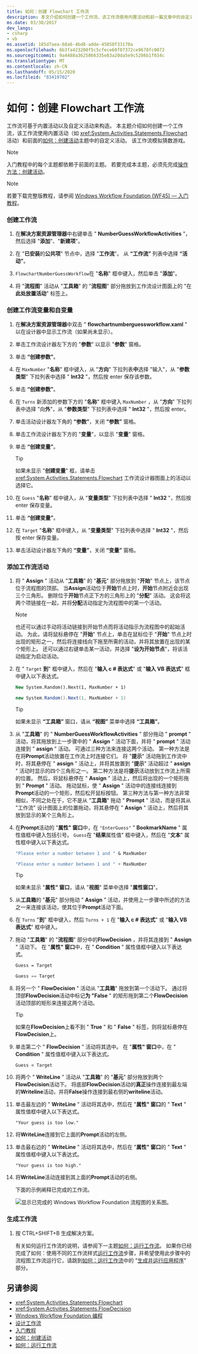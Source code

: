 ```yaml
---
title: 如何：创建 Flowchart 工作流
description: 本文介绍如何创建一个工作流，该工作流使用内置活动和前一篇文章中的自定义活动。
ms.date: 03/30/2017
dev_langs:
- csharp
- vb
ms.assetid: 185d7aea-68a6-4bd8-adde-45050f33170a
ms.openlocfilehash: 6b3fa423200f5c5cfece60f07372ce9678fc0072
ms.sourcegitcommit: 9a4488a3625866335e83a20da5e9c5286b1f034c
ms.translationtype: MT
ms.contentlocale: zh-CN
ms.lasthandoff: 05/15/2020
ms.locfileid: "83419702"
---
```

# <a name="how-to-create-a-flowchart-workflow"></a>如何：创建 Flowchart 工作流
工作流可基于内置活动以及自定义活动来构造。 本主题介绍如何创建一个工作流，该工作流使用内置活动（如 <xref:System.Activities.Statements.Flowchart> 活动）和前面的[如何：创建活动](how-to-create-an-activity.md)主题中的自定义活动。 该工作流模拟猜数游戏。  
  
> [!NOTE]
> 入门教程中的每个主题都依赖于前面的主题。 若要完成本主题，必须先完成[操作方法：创建活动](how-to-create-an-activity.md)。  
  
> [!NOTE]
> 若要下载完整版教程，请参阅 [Windows Workflow Foundation (WF45) — 入门教程](https://go.microsoft.com/fwlink/?LinkID=248976)。  
  
### <a name="to-create-the-workflow"></a>创建工作流  
  
1. 在**解决方案资源管理器**中右键单击 " **NumberGuessWorkflowActivities** "，然后选择 "**添加**"、"**新建项**"。  
  
2. 在 "**已安装**的**公共项**" 节点中，选择 "**工作流**"。 从 **“工作流”** 列表中选择 **“活动”**。  
  
3. `FlowchartNumberGuessWorkflow`在 "**名称**" 框中键入，然后单击 "**添加**"。  
  
4. 将 "**流程图**" 活动从 "**工具箱**" 的 "**流程图**" 部分拖放到工作流设计图面上的 "在**此处放置活动**" 标签上。  
  
### <a name="to-create-the-workflow-variables-and-arguments"></a>创建工作流变量和自变量  
  
1. 在**解决方案资源管理器**中双击 " **flowchartnumberguessworkflow.xaml** " 以在设计器中显示工作流（如果尚未显示）。  
  
2. 单击工作流设计器左下方的 "**参数**" 以显示 "**参数**" 窗格。  
  
3. 单击 **“创建参数”**。  
  
4. 在 `MaxNumber` "**名称**" 框中键入，从 "**方向**" 下拉列表**中**选择 "输入"，从 "**参数类型**" 下拉列表中选择 " **Int32** "，然后按 enter 保存该参数。  
  
5. 单击 **“创建参数”**。  
  
6. 在 `Turns` 新添加的参数下方的 "**名称**" 框中键入 `MaxNumber` ，从 "**方向**" 下拉列表中选择 "向**外**"，从 "**参数类型**" 下拉列表中选择 " **Int32** "，然后按 enter。  
  
7. 单击活动设计器左下角的 **“参数”**，关闭 **“参数”** 窗格。  
  
8. 单击工作流设计器左下方的 "**变量**"，以显示 "**变量**" 窗格。  
  
9. 单击 **“创建变量”**。  
  
    > [!TIP]
    > 如果未显示 "**创建变量**" 框，请单击 <xref:System.Activities.Statements.Flowchart> 工作流设计器图面上的活动以选择它。  
  
10. 在 `Guess` "**名称**" 框中键入，从 "**变量类型**" 下拉列表中选择 " **Int32** "，然后按 enter 保存变量。  
  
11. 单击 **“创建变量”**。  
  
12. 在 `Target` "**名称**" 框中键入，从 "**变量类型**" 下拉列表中选择 " **Int32** "，然后按 enter 保存变量。  
  
13. 单击活动设计器左下角的 **“变量”**，关闭 **“变量”** 窗格。  
  
### <a name="to-add-the-workflow-activities"></a>添加工作流活动  
  
1. 将 " **Assign** " 活动从 "**工具箱**" 的 "**基元**" 部分拖放到 "**开始**" 节点上，该节点位于流程图的顶部。 当**Assign**活动位于**开始**节点上时，**开始**节点附近会出现三个三角形。 删除位于**开始**节点正下方的三角形上的 "**分配**" 活动。 这会将这两个项链接在一起，并将**分配**活动指定为流程图中的第一个活动。  
  
    > [!NOTE]
    > 也还可以通过手动将活动链接到开始节点而将活动指示为流程图中的起始活动。 为此，请将鼠标悬停在 "**开始**" 节点上，单击在鼠标位于 "**开始**" 节点上时出现的矩形之一，然后将连接线向下拖至所需的活动，并将其放置在出现的某个矩形上。 还可以通过右键单击某一活动，并选择 "**设为开始节点**"，将该活动指定为启动活动。  
  
2. 在 " `Target` **到**" 框中键入，然后在 "**输入 c # 表达式**" 或 "**输入 VB 表达式**" 框中键入以下表达式。  
  
    ```vb  
    New System.Random().Next(1, MaxNumber + 1)  
    ```  
  
    ```csharp  
    new System.Random().Next(1, MaxNumber + 1)  
    ```  
  
    > [!TIP]
    > 如果未显示 **“工具箱”** 窗口，请从 **“视图”** 菜单中选择 **“工具箱”**。  
  
3. 从 "**工具箱**" 的 " **NumberGuessWorkflowActivities** " 部分拖动 " **prompt** " 活动，将其拖放到上一步骤中的 " **Assign** " 活动下面，并将 " **prompt** " 活动连接到 " **assign** " 活动。 可通过三种方法来连接这两个活动。 第一种方法是在将**Prompt**活动放置在工作流上时连接它们。 将 "**提示**" 活动拖到工作流中时，将其悬停在 " **assign** " 活动上，并将其放置到 "**提示**" 活动超过 " **assign** " 活动时显示的四个三角形之一。 第二种方法是将**提示**活动放到工作流上所需的位置。 然后，将鼠标悬停在 " **Assign** " 活动上，然后将出现的一个矩形拖到 " **Prompt** " 活动。 拖动鼠标，使 " **Assign** " 活动中的连接线连接到**Prompt**活动的一个矩形，然后松开鼠标按钮。 第三种方法与第一种方法非常相似，不同之处在于，它不是从 "**工具箱**" 拖动 " **Prompt** " 活动，而是将其从 "工作流" 设计图面上的位置拖动，将其悬停在 " **Assign** " 活动上，然后将其放到显示的某个三角形上。  
  
4. 在**Prompt**活动的 "**属性" 窗口**中，在 `"EnterGuess"` " **BookmarkName** " 属性值框中键入包括引号。 `Guess`在 "**结果**属性值" 框中键入，然后在 "**文本**" 属性框中键入以下表达式。  
  
    ```vb  
    "Please enter a number between 1 and " & MaxNumber  
    ```  
  
    ```csharp  
    "Please enter a number between 1 and " + MaxNumber  
    ```  
  
    > [!TIP]
    > 如果未显示 "**属性" 窗口**，请从 "**视图**" 菜单中选择 "**属性窗口**"。  
  
5. 从**工具箱**的 "**基元**" 部分拖动 " **Assign** " 活动，并使用上一步骤中所述的方法之一来连接该活动，使其位于**Prompt**活动下面。  
  
6. 在 `Turns` "**到**" 框中键入，然后 `Turns + 1` 在 "**输入 c # 表达式**" 或 "**输入 VB 表达式**" 框中键入。  
  
7. 拖动 "**工具箱**" 的 "**流程图**" 部分中的**FlowDecision** ，并将其连接到 " **Assign** " 活动下。 在 "**属性" 窗口**中，在 " **Condition** " 属性值框中键入以下表达式。  
  
    ```vb  
    Guess = Target  
    ```  
  
    ```csharp  
    Guess == Target  
    ```  
  
8. 将另一个 " **FlowDecision** " 活动从 "**工具箱**" 拖放到第一个活动下。 通过将顶部**FlowDecision**活动中标记**为 "False** " 的矩形拖到第二个**FlowDecision**活动顶部的矩形来连接这两个活动。  
  
    > [!TIP]
    > 如果在**FlowDecision**上看不到 " **True** " 和 " **False** " 标签，则将鼠标悬停在**FlowDecision**上。  
  
9. 单击第二个 " **FlowDecision** " 活动将其选中。 在 "**属性" 窗口**中，在 " **Condition** " 属性值框中键入以下表达式。  
  
    ```text
    Guess < Target
    ```  
  
10. 将两个 " **WriteLine** " 活动从 "**工具箱**" 的 "**基元**" 部分拖放到两个**FlowDecision**活动下。 将底部**FlowDecision**活动的**真正**操作连接到最左端的**Writeline**活动，并将**False**操作连接到最右侧的**writeline**活动。  
  
11. 单击最左边的 " **WriteLine** " 活动将其选中，然后在 "**属性" 窗口**的 " **Text** " 属性值框中键入以下表达式。  
  
    ```text
    "Your guess is too low."  
    ```  
  
12. 将**WriteLine**连接到它上面的**Prompt**活动的左侧。  
  
13. 单击最右边的 " **WriteLine** " 活动将其选中，然后在 "**属性" 窗口**的 " **Text** " 属性值框中键入以下表达式。  
  
    ```text
    "Your guess is too high."  
    ```  
  
14. 将**WriteLine**活动连接到其上面的**Prompt**活动的右侧。  
  
     下面的示例阐释已完成的工作流。  
  
     ![显示已完成的 Windows Workflow Foundation 流程图的关系图。](./media/how-to-create-a-flowchart-workflow/completed-windows-workflow-flowchart.png)  
  
### <a name="to-build-the-workflow"></a>生成工作流  
  
1. 按 CTRL+SHIFT+B 生成解决方案。  
  
     有关如何运行工作流的说明，请参阅下一主题[如何：运行工作流](how-to-run-a-workflow.md)。 如果你已经完成了如何：使用不同的工作流样式[运行工作流](how-to-run-a-workflow.md)步骤，并希望使用此步骤中的流程图工作流运行它，请跳到[如何：运行工作流](how-to-run-a-workflow.md)中的 "[生成并运行应用程序](how-to-run-a-workflow.md#BKMK_ToRunTheApplication)" 部分。  
  
## <a name="see-also"></a>另请参阅

- <xref:System.Activities.Statements.Flowchart>
- <xref:System.Activities.Statements.FlowDecision>
- [Windows Workflow Foundation 编程](programming.md)
- [设计工作流](designing-workflows.md)
- [入门教程](getting-started-tutorial.md)
- [如何：创建活动](how-to-create-an-activity.md)
- [如何：运行工作流](how-to-run-a-workflow.md)
